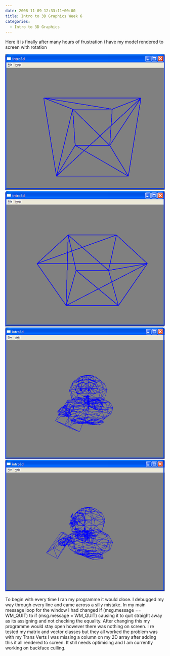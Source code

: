 ```yaml
---
date: 2008-11-09 12:33:11+00:00
title: Intro to 3D Graphics Week 6
categories:
  - Intro to 3D Graphics
---
```


Here it is finally after many hours of frustration i have my model rendered to screen with rotation

[![](/assets/images/1-2.png)](/assets/images/1-2.png)[![](/assets/images/2-2.png)](/assets/images/2-2.png)[![](/assets/images/3-1.png)](/assets/images/3-1.png)[![](/assets/images/4-1.png)](/assets/images/4-1.png)

To begin with every time I ran my programme it would close. I debugged my way through every line and came across a silly mistake. In my main message loop for the window I had changed if (msg.message == WM_QUIT) to if (msg.message = WM_QUIT) causing it to quit straight away as its assigning and not checking the equality. After changing this my programme would stay open however there was nothing on screen. I re tested my matrix and vector classes but they all worked the problem was with my Trans Verts I was missing a column on my 2D array after adding this it all rendered to screen. It still needs optimising and I am currently working on backface culling.
